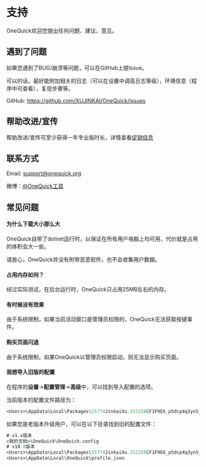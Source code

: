 # 支持

OneQuick欢迎您提出任何问题、建议、意见。

## 遇到了问题

如果您遇到了BUG/崩溃等问题，可以在GitHub上提Issue。

可以的话，最好能附加相关的日志（可以在设置中调高日志等级），环境信息（程序中可查看），复现步骤等。

GitHub: <https://github.com/XUJINKAI/OneQuick/issues>

## 帮助改进/宣传

帮助改进/宣传可至少获得一年专业版时长，详情查看[促销信息](/pro#促销信息)

## 联系方式

Email: <support@onequick.org>

微博：[@OneQuick工具](https://weibo.com/OneQuick)

## 常见问题

#### 为什么下载大小那么大

OneQuick自带了dotnet运行时，以保证在所有用户电脑上均可用，代价就是占用的体积会大一些。

请放心，OneQuick并没有附带恶意软件，也不会收集用户数据。

#### 占用内存如何？

经过实际测试，在后台运行时，OneQuick只占用25MB左右的内存。

#### 有时候没有效果

由于系统限制，如果当前活动窗口是管理员权限的，OneQuick无法获取按键事件。

#### 购买页面闪退

由于系统限制，如果OneQuick以管理员权限启动，则无法显示购买页面。

#### 我想导入旧版的配置

在程序的**设置**->**配置管理**->**高级**中，可以找到导入配置的选项。

当前版本的配置文件路径为：

```ps
<Users>\AppData\Local\Packages\55774JinkaiXu.252258CF1F9E6_p5dcp4q3yn5jt\LocalState\profile\profile.json
```

如果您是老版本升级用户，可以在以下目录找到旧的配置文件：

```ps
# v1.x版本
<我的文档>\OneQuick\OneQuick.config
# v10.0版本
<Users>\AppData\Local\Packages\55774JinkaiXu.252258CF1F9E6_p5dcp4q3yn5jt\LocalCache\Local\OneQuick\profile.json
<Users>\AppData\Local\OneQuick\profile.json
```
